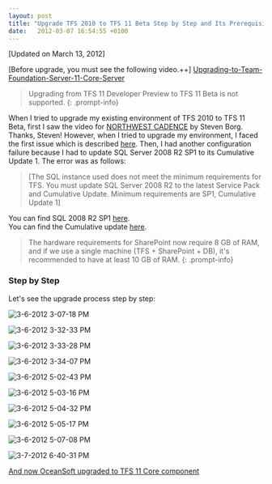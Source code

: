```yaml
---
layout: post
title: "Upgrade TFS 2010 to TFS 11 Beta Step by Step and Its Prerequisites"
date:   2012-03-07 16:54:55 +0100
---
```


[Updated on March 13, 2012]

[Before upgrade, you must see the following video.++]
[Upgrading-to-Team-Foundation-Server-11-Core-Server](http://channel9.msdn.com/Blogs/VisualStudio/Upgrading-to-Team-Foundation-Server-11-Core-Server-Upgrade#c634668199383903825)

>Upgrading from TFS 11 Developer Preview to TFS 11 Beta is not supported.
{: .prompt-info}

When I tried to upgrade my existing environment of TFS 2010 to TFS 11 Beta, first I saw the video for [NORTHWEST CADENCE](http://blog.nwcadence.com/upgrading-to-team-foundation-server-11-tfs-11-beta/ "NORTHWEST CADENCE") by Steven Borg. Thanks, Steven! However, when I tried to upgrade my environment, I faced the first issue which is described [here](https://mohamedradwan-devops.github.io/posts/upgrade-tfs-11-beta-failure-and-its-solution/ "TFS 11 Upgrade issue"). Then, I had another configuration failure because I had to update SQL Server 2008 R2 SP1 to its Cumulative Update 1. The error was as follows:

> [The SQL instance used does not meet the minimum requirements for TFS. You must update SQL Server 2008 R2 to the latest Service Pack and Cumulative Update. Minimum requirements are SP1, Cumulative Update 1]

You can find SQL 2008 R2 SP1 [here](http://www.microsoft.com/download/en/details.aspx?id=26727 "SQL 2008 R2 SP1").  
You can find the Cumulative update [here](http://support.microsoft.com/kb/2544793 "Cumulative update").

>The hardware requirements for SharePoint now require 8 GB of RAM, and if we use a single machine (TFS + SharePoint + DB), it's recommended to have at least 10 GB of RAM.
{: .prompt-info}

### Step by Step

Let's see the upgrade process step by step:

![3-6-2012 3-07-18 PM](/assets/images/2012/03/3-6-2012-3-07-18-PM.png)

![3-6-2012 3-32-33 PM](/assets/images/2012/03/3-6-2012-3-32-33-PM.png)

![3-6-2012 3-33-28 PM](/assets/images/2012/03/3-6-2012-3-33-28-PM.png)

![3-6-2012 3-34-07 PM](/assets/images/2012/03/3-6-2012-3-34-07-PM.png)

![3-6-2012 5-02-43 PM](/assets/images/2012/03/3-6-2012-5-02-43-PM.png)

![3-6-2012 5-03-16 PM](/assets/images/2012/03/3-6-2012-5-03-16-PM.png)

![3-6-2012 5-04-32 PM](/assets/images/2012/03/3-6-2012-5-04-32-PM.png)

![3-6-2012 5-05-17 PM](/assets/images/2012/03/3-6-2012-5-05-17-PM.png)

![3-6-2012 5-07-08 PM](/assets/images/2012/03/3-6-2012-5-07-08-PM.png)

![3-7-2012 6-40-31 PM](/assets/images/2012/03/3-7-2012-6-40-31-PM.png)

[And now OceanSoft upgraded to TFS 11 Core component](https://mohamedradwan-devops.github.io/posts/now-oceansoft-upgraded-to-tfs-11-beta-with-go-live-support/ "OceanSoft upgrade to TFS 11 Beta")
